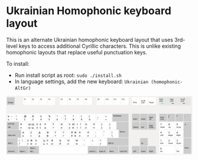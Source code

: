 # Ukrainian Homophonic keyboard layout
This is an alternate Ukrainian homophonic keyboard layout that uses 3rd-level
keys to access additional Cyrillic characters.
This is unlike existing homophonic layouts that replace useful punctuation keys.

To install:
* Run install script as root: `sudo ./install.sh`
* In language settings, add the new keyboard: `Ukrainian (homophonic-AltGr)`


![keyboard layout](keyboard.png)
